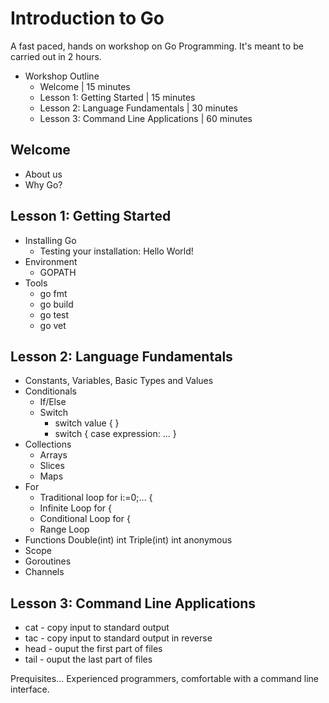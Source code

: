 # Introduction to Go

A fast paced, hands on workshop on Go Programming. It's meant to be
carried out in 2 hours.

* Workshop Outline
  * Welcome                             | 15 minutes
  * Lesson 1: Getting Started           | 15 minutes
  * Lesson 2: Language Fundamentals     | 30 minutes
  * Lesson 3: Command Line Applications | 60 minutes


## Welcome
* About us
* Why Go?


## Lesson 1: Getting Started
* Installing Go
  * Testing your installation: Hello World!
* Environment
  * GOPATH
* Tools
  * go fmt
  * go build
  * go test
  * go vet


## Lesson 2: Language Fundamentals
* Constants, Variables, Basic Types and Values
* Conditionals
  * If/Else
  * Switch
    * switch value { }
    * switch { case expression: ... }
* Collections
  * Arrays
  * Slices
  * Maps
* For
  * Traditional loop for i:=0;... {
  * Infinite Loop  for {
  * Conditional Loop for <bool> {
  * Range Loop
* Functions
	Double(int) int
	Triple(int) int
	anonymous
* Scope
* Goroutines
* Channels


## Lesson 3: Command Line Applications
* cat  - copy input to standard output
* tac  - copy input to standard output in reverse
* head - ouput the first part of files
* tail - ouput the last part of files


Prequisites...
Experienced programmers, comfortable with a command line interface.
